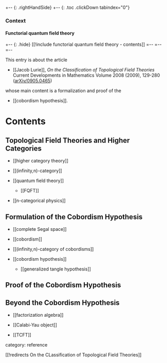
+-- {: .rightHandSide}
+-- {: .toc .clickDown tabindex="0"}
### Context
#### Functorial quantum field theory
+-- {: .hide}
[[!include functorial quantum field theory - contents]]
=--
=--
=--

This entry is about the article

* [[Jacob Lurie]], _On the Classification of Topological Field Theories_ Current Developments in Mathematics Volume 2008 (2009), 129-280 ([arXiv/0905.0465](http://arxiv.org/abs/0905.0465))

whose main content is a formalization and proof of the

* [[cobordism hypothesis]].

# Contents

## Topological Field Theories and Higher Categories

* [[higher category theory]]

* [[(infinity,n)-category]]

* [[quantum field theory]]

  * [[FQFT]]

* [[n-categorical physics]]


## Formulation of the Cobordism Hypothesis

* [[complete Segal space]]

* [[cobordism]]

* [[(infinity,n)-category of cobordisms]]

* [[cobordism hypothesis]]

  * [[generalized tangle hypothesis]]


## Proof of the Cobordism Hypothesis


## Beyond the Cobordism Hypothesis

* [[factorization algebra]]

* [[Calabi-Yau object]]

* [[TCFT]]


category: reference

[[!redirects On the CLassification of Topological Field Theories]]
